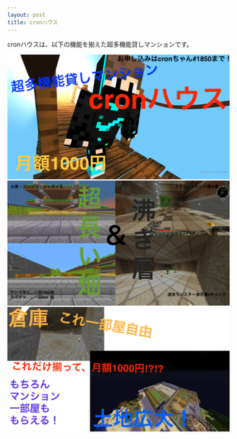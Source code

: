 ```yaml
---  
layout: post  
title: cronハウス
--- 
```


cronハウスは、以下の機能を揃えた超多機能貸しマンションです。

![hp1](https://github.com/cronree-91/cronree-91.github.io/blob/master/images/Article/cron1.png?raw=true)
![hp2](https://github.com/cronree-91/cronree-91.github.io/blob/master/images/Article/cron2.png?raw=true)
![hp3](https://github.com/cronree-91/cronree-91.github.io/blob/master/images/Article/cron3.png?raw=true)

